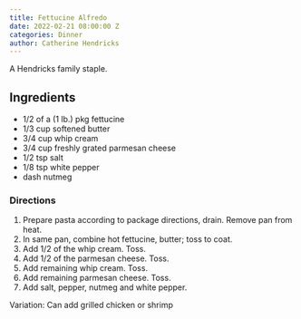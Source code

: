 ```yaml
---
title: Fettucine Alfredo
date: 2022-02-21 08:00:00 Z
categories: Dinner
author: Catherine Hendricks
---
```


A Hendricks family staple. 

## Ingredients
* 1/2 of a (1 lb.) pkg fettucine
* 1/3 cup softened butter
* 3/4 cup whip cream
* 3/4 cup freshly grated parmesan cheese
* 1/2 tsp salt
* 1/8 tsp white pepper
* dash nutmeg

### Directions
1. Prepare pasta according to package directions, drain. Remove pan from heat.
2. In same pan, combine hot fettucine, butter; toss to coat. 
3. Add 1/2 of the whip cream. Toss. 
4. Add 1/2 of the parmesan cheese. Toss. 
5. Add remaining whip cream. Toss. 
6. Add remaining parmesan cheese. Toss. 
7. Add salt, pepper, nutmeg and white pepper. 

Variation: Can add grilled chicken or shrimp

